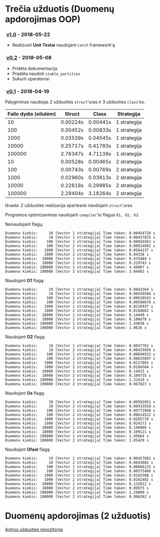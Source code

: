 # Trečia užduotis (Duomenų apdorojimas OOP)

###  [v1.0](https://github.com/jTimas/trecia-uzduotis/releases/tag/v1.0) - 2018-05-22

- Realizuoti **Unit Testai** naudojant `Catch` framework'ą

###  [v0.2](https://github.com/jTimas/trecia-uzduotis/releases/tag/v0.2) - 2018-05-08

- Pridėta dokumentacija
- Pradėta naudoti `stable_partition`
- Sukurti operatoriai

###  [v0.1](https://github.com/jTimas/trecia-uzduotis/releases/tag/v0.1) - 2018-04-19

Palyginimas naudojas 2 užduoties `struct`'uras ir 3 užduoties `class`'es.

| Failo dydis (eilutėm) | Struct | Class  | Strategija   |
|-----------------------|--------|--------|--------------|
|10                     |0.00224s|0.00441s| 1 strategija |
|100                    |0.00452s|0.00833s| 1 strategija |
|1000                   |0.03539s|0.04545s| 1 strategija |
|10000                  |0.25717s|0.41783s| 1 strategija |
|100000                 |2.76347s|4.71138s| 1 strategija |
|10                     |0.00528s|0.00465s| 2 strategija |
|100                    |0.00743s|0.00769s| 2 strategija |
|1000                   |0.02960s|0.03613s| 2 strategija |
|10000                  |0.22618s|0.29985s| 2 strategija |
|100000                 |2.29404s|3.18264s| 2 strategija |

Išvada: 2 užduoties realizacija spartesnė naudojant `struct`'uras.

Programos optimizavimas naudojant `compiler`'io flagus `O1, O2, O3`.

Nenaudojant flagų:
```
Duomenu kiekis:     10 [Vector 1 strategija] Time taken: 0.00454728 s
Duomenu kiekis:     10 [Vector 2 strategija] Time taken: 0.00437825 s
Duomenu kiekis:    100 [Vector 1 strategija] Time taken: 0.00926563 s
Duomenu kiekis:    100 [Vector 2 strategija] Time taken: 0.00914091 s
Duomenu kiekis:   1000 [Vector 1 strategija] Time taken: 0.0564237 s
Duomenu kiekis:   1000 [Vector 2 strategija] Time taken: 0.04338 s
Duomenu kiekis:  10000 [Vector 1 strategija] Time taken: 0.435484 s
Duomenu kiekis:  10000 [Vector 2 strategija] Time taken: 0.319743 s
Duomenu kiekis: 100000 [Vector 1 strategija] Time taken: 4.46007 s
Duomenu kiekis: 100000 [Vector 2 strategija] Time taken: 3.04483 s
```

Naudojant **O1** flagą:
```
Duomenu kiekis:     10 [Vector 1 strategija] Time taken: 0.0043364 s
Duomenu kiekis:     10 [Vector 2 strategija] Time taken: 0.00426584 s
Duomenu kiekis:    100 [Vector 1 strategija] Time taken: 0.00610543 s
Duomenu kiekis:    100 [Vector 2 strategija] Time taken: 0.00580676 s
Duomenu kiekis:   1000 [Vector 1 strategija] Time taken: 0.0226937 s
Duomenu kiekis:   1000 [Vector 2 strategija] Time taken: 0.0194662 s
Duomenu kiekis:  10000 [Vector 1 strategija] Time taken: 0.14449 s
Duomenu kiekis:  10000 [Vector 2 strategija] Time taken: 0.106678 s
Duomenu kiekis: 100000 [Vector 1 strategija] Time taken: 1.44838 s
Duomenu kiekis: 100000 [Vector 2 strategija] Time taken: 1.0626 s
```

Naudojant **O2** flagą:
```
Duomenu kiekis:     10 [Vector 1 strategija] Time taken: 0.0047762 s
Duomenu kiekis:     10 [Vector 2 strategija] Time taken: 0.00435856 s
Duomenu kiekis:    100 [Vector 1 strategija] Time taken: 0.00694933 s
Duomenu kiekis:    100 [Vector 2 strategija] Time taken: 0.00635897 s
Duomenu kiekis:   1000 [Vector 1 strategija] Time taken: 0.0217883 s
Duomenu kiekis:   1000 [Vector 2 strategija] Time taken: 0.0184504 s
Duomenu kiekis:  10000 [Vector 1 strategija] Time taken: 0.14415 s
Duomenu kiekis:  10000 [Vector 2 strategija] Time taken: 0.104735 s
Duomenu kiekis: 100000 [Vector 1 strategija] Time taken: 1.32419 s
Duomenu kiekis: 100000 [Vector 2 strategija] Time taken: 0.967827 s
```

Naudojant **Os** flagą:
```
Duomenu kiekis:     10 [Vector 1 strategija] Time taken: 0.00502851 s
Duomenu kiekis:     10 [Vector 2 strategija] Time taken: 0.00433558 s
Duomenu kiekis:    100 [Vector 1 strategija] Time taken: 0.00773948 s
Duomenu kiekis:    100 [Vector 2 strategija] Time taken: 0.00614522 s
Duomenu kiekis:   1000 [Vector 1 strategija] Time taken: 0.0265719 s
Duomenu kiekis:   1000 [Vector 2 strategija] Time taken: 0.024272 s
Duomenu kiekis:  10000 [Vector 1 strategija] Time taken: 0.146088 s
Duomenu kiekis:  10000 [Vector 2 strategija] Time taken: 0.109121 s
Duomenu kiekis: 100000 [Vector 1 strategija] Time taken: 1.45664 s
Duomenu kiekis: 100000 [Vector 2 strategija] Time taken: 1.05429 s
```

Naudojant **Ofast** flagą:
```
Duomenu kiekis:     10 [Vector 1 strategija] Time taken: 0.00457681 s
Duomenu kiekis:     10 [Vector 2 strategija] Time taken: 0.0043602 s
Duomenu kiekis:    100 [Vector 1 strategija] Time taken: 0.00666215 s
Duomenu kiekis:    100 [Vector 2 strategija] Time taken: 0.00575466 s
Duomenu kiekis:   1000 [Vector 1 strategija] Time taken: 0.0182588 s
Duomenu kiekis:   1000 [Vector 2 strategija] Time taken: 0.0162482 s
Duomenu kiekis:  10000 [Vector 1 strategija] Time taken: 0.131812 s
Duomenu kiekis:  10000 [Vector 2 strategija] Time taken: 0.09975 s
Duomenu kiekis: 100000 [Vector 1 strategija] Time taken: 1.29809 s
Duomenu kiekis: 100000 [Vector 2 strategija] Time taken: 0.986262 s
```

# Duomenų apdorojimas (2 užduotis)

[Antros užduoties repozitorija](https://github.com/jTimas/duomenu-apdorojimas)